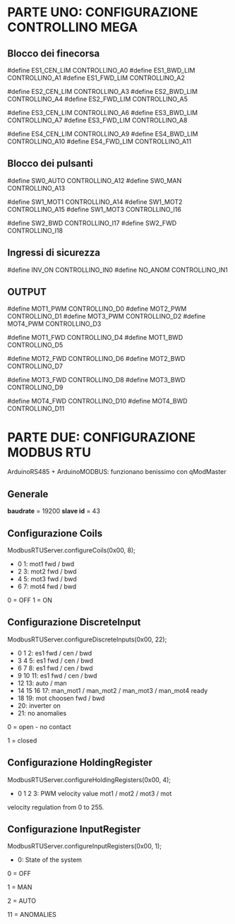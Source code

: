 # PARTE UNO: CONFIGURAZIONE CONTROLLINO MEGA

## Blocco dei finecorsa

#define ES1_CEN_LIM CONTROLLINO_A0
#define ES1_BWD_LIM CONTROLLINO_A1
#define ES1_FWD_LIM CONTROLLINO_A2

#define ES2_CEN_LIM CONTROLLINO_A3
#define ES2_BWD_LIM CONTROLLINO_A4
#define ES2_FWD_LIM CONTROLLINO_A5

#define ES3_CEN_LIM CONTROLLINO_A6
#define ES3_BWD_LIM CONTROLLINO_A7
#define ES3_FWD_LIM CONTROLLINO_A8

#define ES4_CEN_LIM CONTROLLINO_A9
#define ES4_BWD_LIM CONTROLLINO_A10
#define ES4_FWD_LIM CONTROLLINO_A11

## Blocco dei pulsanti

#define SW0_AUTO CONTROLLINO_A12
#define SW0_MAN CONTROLLINO_A13

#define SW1_MOT1 CONTROLLINO_A14
#define SW1_MOT2 CONTROLLINO_A15
#define SW1_MOT3 CONTROLLINO_I16

#define SW2_BWD CONTROLLINO_I17
#define SW2_FWD CONTROLLINO_I18

## Ingressi di sicurezza

#define INV_ON CONTROLLINO_IN0
#define NO_ANOM CONTROLLINO_IN1

## OUTPUT

#define MOT1_PWM CONTROLLINO_D0
#define MOT2_PWM CONTROLLINO_D1
#define MOT3_PWM CONTROLLINO_D2
#define MOT4_PWM CONTROLLINO_D3

#define MOT1_FWD CONTROLLINO_D4
#define MOT1_BWD CONTROLLINO_D5

#define MOT2_FWD CONTROLLINO_D6
#define MOT2_BWD CONTROLLINO_D7

#define MOT3_FWD CONTROLLINO_D8
#define MOT3_BWD CONTROLLINO_D9

#define MOT4_FWD CONTROLLINO_D10
#define MOT4_BWD CONTROLLINO_D11



# PARTE DUE: CONFIGURAZIONE MODBUS RTU

ArduinoRS485 + ArduinoMODBUS: funzionano benissimo con qModMaster

## Generale
**baudrate** = 19200
**slave id** = 43

## Configurazione Coils
ModbusRTUServer.configureCoils(0x00, 8);
- 0 1: mot1 fwd / bwd
- 2 3: mot2 fwd / bwd
- 4 5: mot3 fwd / bwd
- 6 7: mot4 fwd / bwd

0 = OFF
1 = ON

## Configurazione DiscreteInput
ModbusRTUServer.configureDiscreteInputs(0x00, 22);
- 0 1 2: es1 fwd / cen / bwd
- 3 4 5: es1 fwd / cen / bwd
- 6 7 8: es1 fwd / cen / bwd
- 9 10 11: es1 fwd / cen / bwd
- 12 13: auto / man
- 14 15 16 17: man_mot1 / man_mot2 / man_mot3 / man_mot4 ready
- 18 19: mot choosen fwd / bwd
- 20: inverter on
- 21: no anomalies

0 = open - no contact

1 = closed


## Configurazione HoldingRegister
ModbusRTUServer.configureHoldingRegisters(0x00, 4);
- 0 1 2 3: PWM velocity value mot1 / mot2 / mot3 / mot

velocity regulation from 0 to 255.

## Configurazione InputRegister
ModbusRTUServer.configureInputRegisters(0x00, 1);
- 0: State of the system

0 = OFF

1 = MAN

2 = AUTO

11 = ANOMALIES




